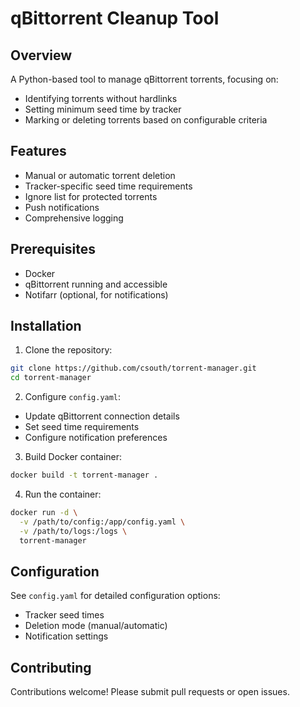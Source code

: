 # qBittorrent Cleanup Tool

## Overview
A Python-based tool to manage qBittorrent torrents, focusing on:
- Identifying torrents without hardlinks
- Setting minimum seed time by tracker
- Marking or deleting torrents based on configurable criteria

## Features
- Manual or automatic torrent deletion
- Tracker-specific seed time requirements
- Ignore list for protected torrents
- Push notifications
- Comprehensive logging

## Prerequisites
- Docker
- qBittorrent running and accessible
- Notifarr (optional, for notifications)

## Installation

1. Clone the repository:
```bash
git clone https://github.com/csouth/torrent-manager.git
cd torrent-manager
```

2. Configure `config.yaml`:
- Update qBittorrent connection details
- Set seed time requirements
- Configure notification preferences

3. Build Docker container:
```bash
docker build -t torrent-manager .
```

4. Run the container:
```bash
docker run -d \
  -v /path/to/config:/app/config.yaml \
  -v /path/to/logs:/logs \
  torrent-manager
```

## Configuration

See `config.yaml` for detailed configuration options:
- Tracker seed times
- Deletion mode (manual/automatic)
- Notification settings

## Contributing
Contributions welcome! Please submit pull requests or open issues.

